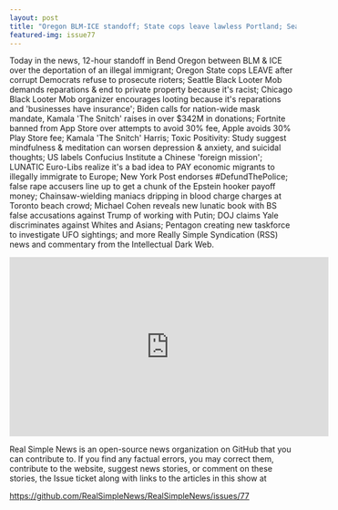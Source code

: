 ```yaml
---
layout: post
title: "Oregon BLM-ICE standoff; State cops leave lawless Portland; Seattle BLM demand private property abolition"
featured-img: issue77
---
```


Today in the news, 12-hour standoff in Bend Oregon between BLM & ICE over the deportation of an illegal immigrant; Oregon State cops LEAVE after corrupt Democrats refuse to prosecute rioters; Seattle Black Looter Mob demands reparations & end to private property because it's racist; Chicago Black Looter Mob organizer encourages looting because it's reparations and 'businesses have insurance'; Biden calls for nation-wide mask mandate, Kamala 'The Snitch' raises in over $342M in donations; Fortnite banned from App Store over attempts to avoid 30% fee, Apple avoids 30% Play Store fee; Kamala 'The Snitch' Harris; Toxic Positivity: Study suggest mindfulness & meditation can worsen depression & anxiety, and suicidal thoughts; US labels Confucius Institute a Chinese 'foreign mission'; LUNATIC Euro-Libs realize it's a bad idea to PAY economic migrants to illegally immigrate to Europe; New York Post  endorses #DefundThePolice; false rape accusers line up to get a chunk of the Epstein hooker payoff money; Chainsaw-wielding maniacs dripping in blood charge  charges at Toronto beach crowd; Michael Cohen reveals new lunatic book with BS false accusations against Trump of working with Putin; DOJ claims Yale discriminates against Whites and Asians; Pentagon creating new taskforce to investigate UFO sightings; and more Really Simple Syndication (RSS) news and commentary from the Intellectual Dark Web.

<iframe width="560" height="315" src="https://www.youtube.com/embed/5K9Fsjbtgj8
" frameborder="0" allow="accelerometer; autoplay; encrypted-media; gyroscope; picture-in-picture" allowfullscreen></iframe>

Real Simple News is an open-source news organization on GitHub that you can contribute to. If you find any factual errors, you may correct them, contribute to the website, suggest news stories, or comment on these stories, the Issue ticket along with links to the articles in this show at 

<https://github.com/RealSimpleNews/RealSimpleNews/issues/77>

